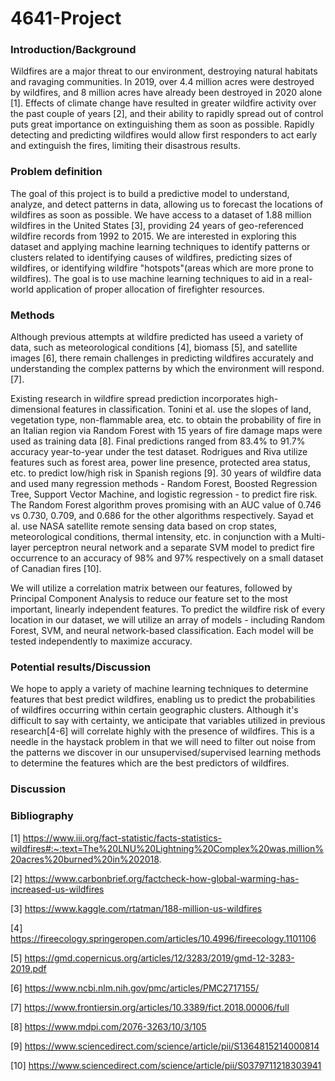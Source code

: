 # 4641-Project

### Introduction/Background

Wildfires are a major threat to our environment, destroying natural habitats and ravaging communities. In 2019, over 4.4 million acres were destroyed by wildfires, and 8 million acres have already been destroyed in 2020 alone [1]. Effects of climate change have resulted in greater wildfire activity over the past couple of years [2], and their ability to rapidly spread out of control puts great importance on extinguishing them as soon as possible. Rapidly detecting and predicting wildfires would allow first responders to act early and extinguish the fires, limiting their disastrous results.

### Problem definition

The goal of this project is to build a predictive model to understand, analyze, and detect patterns in data, allowing us to forecast the locations of wildfires as soon as possible. We have access to a dataset of 1.88 million wildfires in the United States [3], providing 24 years of geo-referenced wildfire records from 1992 to 2015. We are interested in exploring this dataset and applying machine learning techniques to identify patterns or clusters related to identifying causes of wildfires, predicting sizes of wildfires, or identifying wildfire "hotspots"(areas which are more prone to wildfires). The goal is to use machine learning techniques to aid in a real-world application of proper allocation of firefighter resources.

### Methods

Although previous attempts at wildfire predicted has useed a variety of data, such as meteorological conditions [4], biomass [5], and satellite images [6], there remain challenges in predicting wildfires accurately and understanding the complex patterns by which the environment will respond. [7].
  
Existing research in wildfire spread prediction incorporates high-dimensional features in classification. Tonini et al. use the slopes of land, vegetation type, non-flammable area, etc. to obtain the probability of fire in an Italian region via Random Forest with 15 years of fire damage maps were used as training data [8]. Final predictions ranged from 83.4% to 91.7% accuracy year-to-year under the test dataset. Rodrigues and Riva utilize features such as forest area, power line presence, protected area status, etc. to predict low/high risk in Spanish regions [9]. 30 years of wildfire data and used many regression methods - Random Forest, Boosted Regression Tree, Support Vector Machine, and logistic regression - to predict fire risk. The Random Forest algorithm proves promising with an AUC value of 0.746 vs 0.730, 0.709, and 0.686 for the other algorithms respectively. Sayad et al. use NASA satellite remote sensing data based on crop states, meteorological conditions, thermal intensity, etc. in conjunction with a Multi-layer perceptron neural network and a separate SVM model to predict fire occurrence to an accuracy of 98% and 97% respectively on a small dataset of Canadian fires [10].

We will utilize a correlation matrix between our features, followed by Principal Component Analysis to reduce our feature set to the most important, linearly independent features. To predict the wildfire risk of every location in our dataset, we will utilize an array of models - including Random Forest, SVM, and neural network-based classification. Each model will be tested independently to maximize accuracy.

### Potential results/Discussion
We hope to apply a variety of machine learning techniques to determine features that best predict wildfires, enabling us to predict the probabilities of wildfires occurring within certain geographic clusters. Although it's difficult to say with certainty, we anticipate that variables utilized in previous research[4-6] will correlate highly with the presence of wildfires. This is a needle in the haystack problem in that we will need to filter out noise from the patterns we discover in our unsupervised/supervised learning methods to determine the features which are the best predictors of wildfires.

### Discussion

### Bibliography
[1] https://www.iii.org/fact-statistic/facts-statistics-wildfires#:~:text=The%20LNU%20Lightning%20Complex%20was,million%20acres%20burned%20in%202018.

[2] https://www.carbonbrief.org/factcheck-how-global-warming-has-increased-us-wildfires

[3] https://www.kaggle.com/rtatman/188-million-us-wildfires

[4] https://fireecology.springeropen.com/articles/10.4996/fireecology.1101106

[5] https://gmd.copernicus.org/articles/12/3283/2019/gmd-12-3283-2019.pdf

[6] https://www.ncbi.nlm.nih.gov/pmc/articles/PMC2717155/

[7] https://www.frontiersin.org/articles/10.3389/fict.2018.00006/full

[8] https://www.mdpi.com/2076-3263/10/3/105

[9] https://www.sciencedirect.com/science/article/pii/S1364815214000814

[10] https://www.sciencedirect.com/science/article/pii/S0379711218303941
